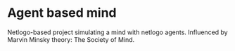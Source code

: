 # Agent based mind
Netlogo-based project simulating a mind with netlogo agents.
Influenced by Marvin Minsky theory: The Society of Mind.
